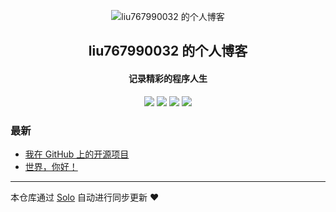 <p align="center"><img alt="liu767990032 的个人博客" src="https://static.b3log.org/images/brand/solo-32.png"></p><h2 align="center">
liu767990032 的个人博客
</h2>

<h4 align="center">记录精彩的程序人生</h4>
<p align="center"><a title="liu767990032 的个人博客" target="_blank" href="https://github.com/liu767990032/solo-blog"><img src="https://img.shields.io/github/last-commit/liu767990032/solo-blog.svg?style=flat-square&color=FF9900"></a>
<a title="GitHub repo size in bytes" target="_blank" href="https://github.com/liu767990032/solo-blog"><img src="https://img.shields.io/github/repo-size/liu767990032/solo-blog.svg?style=flat-square"></a>
<a title="Solo Version" target="_blank" href="https://github.com/88250/solo/releases"><img src="https://img.shields.io/badge/solo-3.6.7-f1e05a.svg?style=flat-square&color=blueviolet"></a>
<a title="Hits" target="_blank" href="https://github.com/88250/hits"><img src="https://hits.b3log.org/liu767990032/solo-blog.svg"></a></p>

### 最新

* [我在 GitHub 上的开源项目](https://www.logoxiang.top/my-github-repos)
* [世界，你好！](https://www.logoxiang.top/hello-solo)



---

本仓库通过 [Solo](https://github.com/88250/solo) 自动进行同步更新 ❤️ 